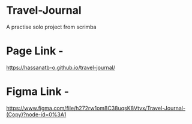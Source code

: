 # Travel-Journal

A practise solo project from scrimba

# Page Link - 
https://hassanatb-o.github.io/travel-journal/

# Figma Link - 
https://www.figma.com/file/h272rw1om8C38uqsK8Vtvx/Travel-Journal-(Copy)?node-id=0%3A1
